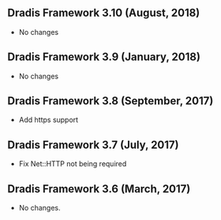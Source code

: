 ## Dradis Framework 3.10 (August, 2018) ##

*   No changes

## Dradis Framework 3.9 (January, 2018) ##

*   No changes

## Dradis Framework 3.8 (September, 2017) ##

*   Add https support

## Dradis Framework 3.7 (July, 2017) ##

*   Fix Net::HTTP not being required

## Dradis Framework 3.6 (March, 2017) ##

*   No changes.
